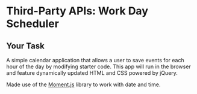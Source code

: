 # Third-Party APIs: Work Day Scheduler

## Your Task

A simple calendar application that allows a user to save events for each hour of the day by modifying starter code. This app will run in the browser and feature dynamically updated HTML and CSS powered by jQuery.

Made use of the [Moment.js](https://momentjs.com/) library to work with date and time. 





